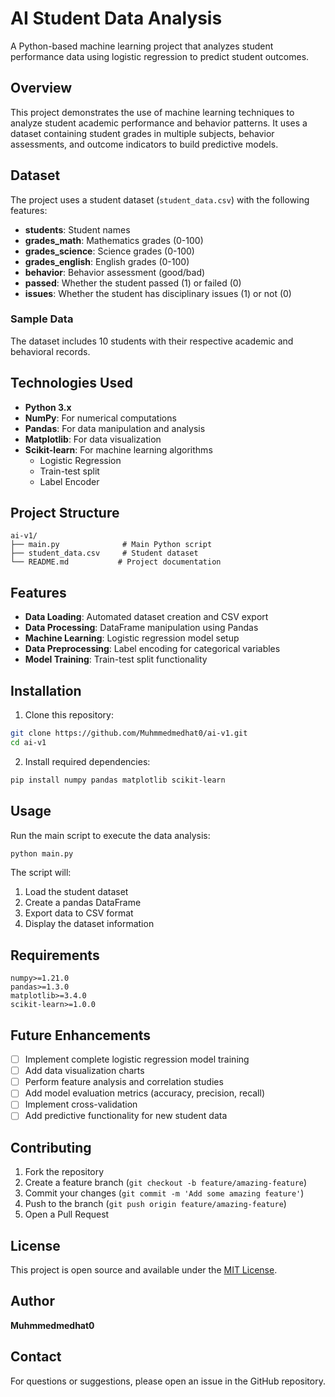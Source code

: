 # AI Student Data Analysis

A Python-based machine learning project that analyzes student performance data using logistic regression to predict student outcomes.

## Overview

This project demonstrates the use of machine learning techniques to analyze student academic performance and behavior patterns. It uses a dataset containing student grades in multiple subjects, behavior assessments, and outcome indicators to build predictive models.

## Dataset

The project uses a student dataset (`student_data.csv`) with the following features:

- **students**: Student names
- **grades_math**: Mathematics grades (0-100)
- **grades_science**: Science grades (0-100)
- **grades_english**: English grades (0-100)
- **behavior**: Behavior assessment (good/bad)
- **passed**: Whether the student passed (1) or failed (0)
- **issues**: Whether the student has disciplinary issues (1) or not (0)

### Sample Data

The dataset includes 10 students with their respective academic and behavioral records.

## Technologies Used

- **Python 3.x**
- **NumPy**: For numerical computations
- **Pandas**: For data manipulation and analysis
- **Matplotlib**: For data visualization
- **Scikit-learn**: For machine learning algorithms
  - Logistic Regression
  - Train-test split
  - Label Encoder

## Project Structure

```
ai-v1/
├── main.py              # Main Python script
├── student_data.csv     # Student dataset
└── README.md           # Project documentation
```

## Features

- **Data Loading**: Automated dataset creation and CSV export
- **Data Processing**: DataFrame manipulation using Pandas
- **Machine Learning**: Logistic regression model setup
- **Data Preprocessing**: Label encoding for categorical variables
- **Model Training**: Train-test split functionality

## Installation

1. Clone this repository:

```bash
git clone https://github.com/Muhmmedmedhat0/ai-v1.git
cd ai-v1
```

2. Install required dependencies:

```bash
pip install numpy pandas matplotlib scikit-learn
```

## Usage

Run the main script to execute the data analysis:

```bash
python main.py
```

The script will:

1. Load the student dataset
2. Create a pandas DataFrame
3. Export data to CSV format
4. Display the dataset information

## Requirements

```
numpy>=1.21.0
pandas>=1.3.0
matplotlib>=3.4.0
scikit-learn>=1.0.0
```

## Future Enhancements

- [ ] Implement complete logistic regression model training
- [ ] Add data visualization charts
- [ ] Perform feature analysis and correlation studies
- [ ] Add model evaluation metrics (accuracy, precision, recall)
- [ ] Implement cross-validation
- [ ] Add predictive functionality for new student data

## Contributing

1. Fork the repository
2. Create a feature branch (`git checkout -b feature/amazing-feature`)
3. Commit your changes (`git commit -m 'Add some amazing feature'`)
4. Push to the branch (`git push origin feature/amazing-feature`)
5. Open a Pull Request

## License

This project is open source and available under the [MIT License](LICENSE).

## Author

**Muhmmedmedhat0**

## Contact

For questions or suggestions, please open an issue in the GitHub repository.
